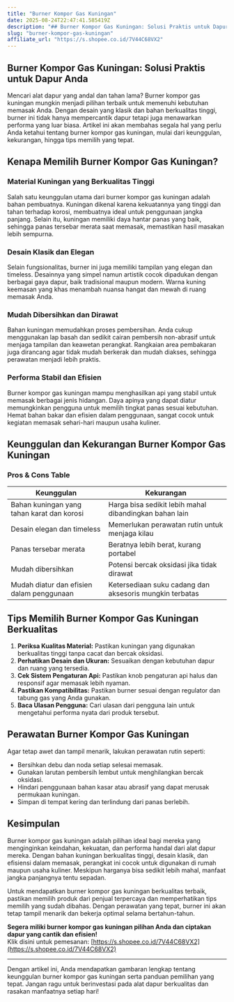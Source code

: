 ```yaml
---
title: "Burner Kompor Gas Kuningan"
date: 2025-08-24T22:47:41.585419Z
description: "## Burner Kompor Gas Kuningan: Solusi Praktis untuk Dapur Anda..."
slug: "burner-kompor-gas-kuningan"
affiliate_url: "https://s.shopee.co.id/7V44C68VX2"
---
```

## Burner Kompor Gas Kuningan: Solusi Praktis untuk Dapur Anda

Mencari alat dapur yang andal dan tahan lama? Burner kompor gas kuningan mungkin menjadi pilihan terbaik untuk memenuhi kebutuhan memasak Anda. Dengan desain yang klasik dan bahan berkualitas tinggi, burner ini tidak hanya mempercantik dapur tetapi juga menawarkan performa yang luar biasa. Artikel ini akan membahas segala hal yang perlu Anda ketahui tentang burner kompor gas kuningan, mulai dari keunggulan, kekurangan, hingga tips memilih yang tepat.

## Kenapa Memilih Burner Kompor Gas Kuningan?

### Material Kuningan yang Berkualitas Tinggi

Salah satu keunggulan utama dari burner kompor gas kuningan adalah bahan pembuatnya. Kuningan dikenal karena kekuatannya yang tinggi dan tahan terhadap korosi, membuatnya ideal untuk penggunaan jangka panjang. Selain itu, kuningan memiliki daya hantar panas yang baik, sehingga panas tersebar merata saat memasak, memastikan hasil masakan lebih sempurna.

### Desain Klasik dan Elegan

Selain fungsionalitas, burner ini juga memiliki tampilan yang elegan dan timeless. Desainnya yang simpel namun artistik cocok dipadukan dengan berbagai gaya dapur, baik tradisional maupun modern. Warna kuning keemasan yang khas menambah nuansa hangat dan mewah di ruang memasak Anda.

### Mudah Dibersihkan dan Dirawat

Bahan kuningan memudahkan proses pembersihan. Anda cukup menggunakan lap basah dan sedikit cairan pembersih non-abrasif untuk menjaga tampilan dan keawetan perangkat. Rangkaian area pembakaran juga dirancang agar tidak mudah berkerak dan mudah diakses, sehingga perawatan menjadi lebih praktis.

### Performa Stabil dan Efisien

Burner kompor gas kuningan mampu menghasilkan api yang stabil untuk memasak berbagai jenis hidangan. Daya apinya yang dapat diatur memungkinkan pengguna untuk memilih tingkat panas sesuai kebutuhan. Hemat bahan bakar dan efisien dalam penggunaan, sangat cocok untuk kegiatan memasak sehari-hari maupun usaha kuliner.

## Keunggulan dan Kekurangan Burner Kompor Gas Kuningan

### Pros & Cons Table

| **Keunggulan**                  | **Kekurangan**                        |
|---------------------------------|-------------------------------------|
| Bahan kuningan yang tahan karat dan korosi | Harga bisa sedikit lebih mahal dibandingkan bahan lain  |
| Desain elegan dan timeless     | Memerlukan perawatan rutin untuk menjaga kilau  |
| Panas tersebar merata            | Beratnya lebih berat, kurang portabel  |
| Mudah dibersihkan              | Potensi bercak oksidasi jika tidak dirawat    |
| Mudah diatur dan efisien dalam penggunaan | Ketersediaan suku cadang dan aksesoris mungkin terbatas |

## Tips Memilih Burner Kompor Gas Kuningan Berkualitas

1. **Periksa Kualitas Material:** Pastikan kuningan yang digunakan berkualitas tinggi tanpa cacat dan bercak oksidasi.
2. **Perhatikan Desain dan Ukuran:** Sesuaikan dengan kebutuhan dapur dan ruang yang tersedia.
3. **Cek Sistem Pengaturan Api:** Pastikan knob pengaturan api halus dan responsif agar memasak lebih nyaman.
4. **Pastikan Kompatibilitas:** Pastikan burner sesuai dengan regulator dan tabung gas yang Anda gunakan.
5. **Baca Ulasan Pengguna:** Cari ulasan dari pengguna lain untuk mengetahui performa nyata dari produk tersebut.

## Perawatan Burner Kompor Gas Kuningan

Agar tetap awet dan tampil menarik, lakukan perawatan rutin seperti:

- Bersihkan debu dan noda setiap selesai memasak.
- Gunakan larutan pembersih lembut untuk menghilangkan bercak oksidasi.
- Hindari penggunaan bahan kasar atau abrasif yang dapat merusak permukaan kuningan.
- Simpan di tempat kering dan terlindung dari panas berlebih.

## Kesimpulan

Burner kompor gas kuningan adalah pilihan ideal bagi mereka yang menginginkan keindahan, kekuatan, dan performa handal dari alat dapur mereka. Dengan bahan kuningan berkualitas tinggi, desain klasik, dan efisiensi dalam memasak, perangkat ini cocok untuk digunakan di rumah maupun usaha kuliner. Meskipun harganya bisa sedikit lebih mahal, manfaat jangka panjangnya tentu sepadan.

Untuk mendapatkan burner kompor gas kuningan berkualitas terbaik, pastikan memilih produk dari penjual terpercaya dan memperhatikan tips memilih yang sudah dibahas. Dengan perawatan yang tepat, burner ini akan tetap tampil menarik dan bekerja optimal selama bertahun-tahun.

**Segera miliki burner kompor gas kuningan pilihan Anda dan ciptakan dapur yang cantik dan efisien!**  
Klik disini untuk pemesanan: [https://s.shopee.co.id/7V44C68VX2](https://s.shopee.co.id/7V44C68VX2)

---

Dengan artikel ini, Anda mendapatkan gambaran lengkap tentang keunggulan burner kompor gas kuningan serta panduan pemilihan yang tepat. Jangan ragu untuk berinvestasi pada alat dapur berkualitas dan rasakan manfaatnya setiap hari!